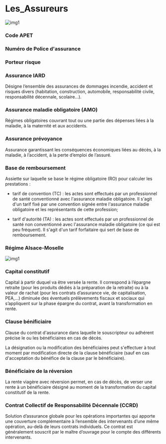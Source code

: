 # Les_Assureurs
![img1](https://media.gqmagazine.fr/photos/613b2b1750dd2d5cc5ab3281/master/pass/50555803)

### Code APET
### Numéro de Police d'assurance
### Porteur risque
### Assurance IARD
Désigne l’ensemble des assurances de dommages incendie, accident et risques divers (habitation, construction, automobile, responsabilité civile, responsabilité décennale, scolaire…).
### Assurance maladie obligatoire (AMO)
Régimes obligatoires couvrant tout ou une partie des dépenses liées à la maladie, à la maternité et aux accidents.
### Assurance prévoyance
Assurance garantissant les conséquences économiques liées au décès, à la maladie, à l’accident, à la perte d’emploi de l’assuré.
### Base de remboursement
Assiette sur laquelle se base le régime obligatoire (RO) pour calculer les prestations :

- tarif de convention (TC) : les actes sont effectués par un professionnel de santé conventionné avec l'assurance maladie obligatoire. Il s'agit d'un tarif fixé par une convention signée entre l'assurance maladie obligatoire et les représentants de cette profession;

- tarif d'autorité (TA) : les actes sont effectués par un professionnel de santé non conventionné avec l'assurance maladie obligatoire (ce qui est peu fréquent). Il s'agit d'un tarif forfaitaire qui sert de base de remboursement.
### Régime Alsace-Moselle 
![img1](https://images.anaca3.com/wp-content/uploads/2014/09/La-choucroute-fait-elle-grossir--1000x516.jpg)
### Capital constitutif
Capital à partir duquel va être versée la rente. Il correspond à l’épargne retraite (pour les produits dédiés à la préparation de la retraite) ou à la valeur de rachat (pour les contrats d’assurance vie, de capitalisation, PEA,…) diminuée des éventuels prélèvements fiscaux et sociaux qui s’appliquent sur la phase épargne du contrat, avant la transformation en rente.
### Clause bénificiaire
Clause du contrat d'assurance dans laquelle le souscripteur ou adhérent précise le ou les bénéficiaires en cas de décès.

La désignation ou la modification des bénéficiaires peut s'effectuer à tout moment par modification directe de la clause bénéficiaire (sauf en cas d'acceptation du bénéfice de la clause par le bénéficiaire).
### Bénéficiaire de la réversion
La rente viagère avec réversion permet, en cas de décès, de verser une rente à un bénéficiaire désigné au moment de la transformation du capital constitutif de la rente.

### Contrat Collectif de Responsabilité Décennale (CCRD)
Solution d’assurance globale pour les opérations importantes qui apporte une couverture complémentaire à l’ensemble des intervenants d’une même opération, au-delà de leurs contrats individuels. Ce contrat est généralement souscrit par le maître d’ouvrage pour le compte des différents intervenants.

